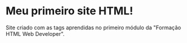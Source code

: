 # Meu primeiro site HTML!

Site criado com as tags aprendidas no primeiro módulo da "Formação HTML Web Developer".
